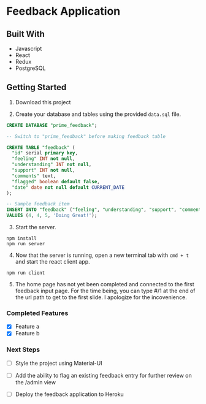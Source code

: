 # Feedback Application

## Built With

- Javascript
- React
- Redux
- PostgreSQL

## Getting Started

1. Download this project 

2. Create your database and tables using the provided `data.sql` file. 

```SQL
CREATE DATABASE "prime_feedback";

-- Switch to "prime_feedback" before making feedback table

CREATE TABLE "feedback" (
  "id" serial primary key,
  "feeling" INT not null,
  "understanding" INT not null,
  "support" INT not null,
  "comments" text,
  "flagged" boolean default false,
  "date" date not null default CURRENT_DATE
); 

-- Sample feedback item
INSERT INTO "feedback" ("feeling", "understanding", "support", "comments")
VALUES (4, 4, 5, 'Doing Great!');
```

3. Start the server.

```
npm install
npm run server
```

4. Now that the server is running, open a new terminal tab with `cmd + t` and start the react client app.

```
npm run client
```
5. The home page has not yet been completed and connected to the first feedback input page. For the time being, you can type #/1 at the end of the url path to get to the first slide. I apologize for the incovenience.

### Completed Features
- [x] Feature a
- [x] Feature b

### Next Steps

- [ ] Style the project using Material-UI
- [ ] Add the ability to flag an existing feedback entry for further review on the /admin view
- [ ] Deploy the feedback application to Heroku 

